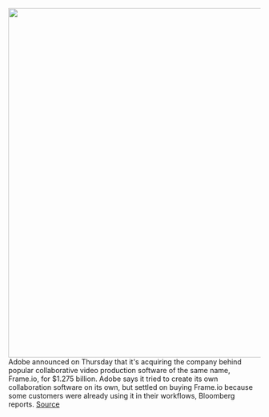 <img src='https://cdn.vox-cdn.com/thumbor/pyKqV0GAceC1sKt7Ddjq63Az-6Q=/0x0:1192x719/1200x800/filters:focal(501x265:691x455)/cdn.vox-cdn.com/uploads/chorus_image/image/69750829/Screen_Shot_2021_08_19_at_4.01.35_PM.0.png' width='700px' /><br/>
Adobe announced on Thursday that it's acquiring the company behind popular collaborative video production software of the same name, Frame.io, for $1.275 billion. Adobe says it tried to create its own collaboration software on its own, but settled on buying Frame.io because some customers were already using it in their workflows, Bloomberg reports.
<a href='https://www.theverge.com/2021/8/19/22633238/adobe-frameio-acquisition-collaborative-video-software'> Source <a/>